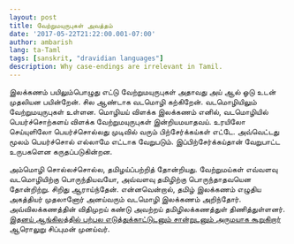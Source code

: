 ```yaml
---
layout: post
title: வேற்றுமயுருபுகள் அவத்தம்
date: '2017-05-22T21:22:00.001-07:00'
author: ambarish
lang: ta-Taml
tags: [sanskrit, "dravidian languages"]
description: Why case‐endings are irrelevant in Tamil.
---
```


இலக்கணம் பயிலும்பொழுது எட்டு வேற்றுமயுருபுகள் அதாவது அய் ஆல் ஓடு உடன் முதலியன பயின்றேன். சில ஆண்டாக வடமொழி கற்கிறேன். வடமொழியிலும் வேற்றுமயுருபுகள் உள்ளன. மொழியய் விளக்க இலக்கணம் எனில், வடமொழியில் பெயர்ச்சொற்களய் விளக்க வேற்றுமயுருபுகள் இன்றியமயாதவய். உரயிலோ செய்யுளிலோ பெயர்ச்சொல்லது முடிவில் வரும் பிற்சேர்க்கய்கள் எட்டே. அவ்வெட்டது மூலம் பெயர்ச்சொல் எல்லாமே எட்டாக வேறுபடும். இப்பிற்சேர்க்கய்தான் வேறுபாட்ட உருபகளென கருதப்படுகின்றன.

அம்மொழி சொல்லச்சொல்ல, தமிழய்ப்பற்றித் தோன்றியது. வேற்றுமய்கள் எவ்வளவு வடமொழியிற்கு பொருந்தியவயோ, அவ்வளவு தமிழிற்கு பொருந்தாதவயென தோன்றிற்று. சிறிது ஆராய்ந்தேன். என்னவென்றால், தமிழ் இலக்கணம் எழுதிய அகத்தியர் முதலானோர் அனய்வரும் வடமொழி இலக்கணம் அறிந்தோர். அவ்விலக்கணத்தின் விதிமுறய் கண்டு அவற்றய் தமிழிலக்கணத்துள் திணித்துள்ளனர். [இதனய் ஆங்கிலத்தில் பற்பல எடுத்துக்காட்டுடனும் சான்றுடனும் அருமயாக கூறுகிறார்](http://ccat.sas.upenn.edu/~haroldfs/public/h_sch_9a.pdf) ஆரொலுறு சிப்புமன் முனய்வர்.
